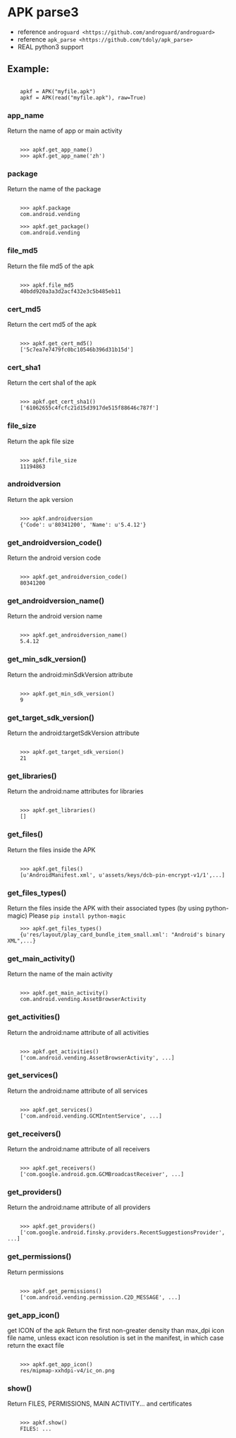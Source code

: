 APK parse3
=========

-  reference `androguard <https://github.com/androguard/androguard>`
-  reference `apk_parse <https://github.com/tdoly/apk_parse>`
-  REAL python3 support

## Example:

```

    apkf = APK("myfile.apk")
    apkf = APK(read("myfile.apk"), raw=True)
```

### app_name

Return the name of app or main activity


```

    >>> apkf.get_app_name()
    >>> apkf.get_app_name('zh')

```

### package

Return the name of the package

```

    >>> apkf.package
    com.android.vending

    >>> apkf.get_package()
    com.android.vending
```

### file_md5

Return the file md5 of the apk

```

    >>> apkf.file_md5
    40bdd920a3a3d2acf432e3c5b485eb11
```

### cert_md5

Return the cert md5 of the apk

```

    >>> apkf.get_cert_md5()
    ['5c7ea7e7479fc0bc10546b396d31b15d']
```

### cert_sha1

Return the cert sha1 of the apk

```

    >>> apkf.get_cert_sha1()
    ['61062655c4fcfc21d15d3917de515f88646c787f']
```

### file_size

Return the apk file size

```

    >>> apkf.file_size
    11194863
```

### androidversion

Return the apk version

```

    >>> apkf.androidversion
    {'Code': u'80341200', 'Name': u'5.4.12'}
```

### get_androidversion_code()

Return the android version code

```

    >>> apkf.get_androidversion_code()
    80341200
```

### get_androidversion_name()

Return the android version name

```

    >>> apkf.get_androidversion_name()
    5.4.12
```


### get_min_sdk_version()

Return the android:minSdkVersion attribute

```

    >>> apkf.get_min_sdk_version()
    9
```


### get_target_sdk_version()

Return the android:targetSdkVersion attribute

```

    >>> apkf.get_target_sdk_version()
    21
```

### get_libraries()

Return the android:name attributes for libraries

```

    >>> apkf.get_libraries()
    []
```

### get_files()

Return the files inside the APK

```

    >>> apkf.get_files()
    [u'AndroidManifest.xml', u'assets/keys/dcb-pin-encrypt-v1/1',...]
```

### get_files_types()

Return the files inside the APK with their associated types (by using python-magic)
Please `pip install python-magic`

```
    >>> apkf.get_files_types()
    {u'res/layout/play_card_bundle_item_small.xml': "Android's binary XML",...}
```


### get_main_activity()

Return the name of the main activity

```

    >>> apkf.get_main_activity()
    com.android.vending.AssetBrowserActivity
```

### get_activities()

Return the android:name attribute of all activities

```

    >>> apkf.get_activities()
    ['com.android.vending.AssetBrowserActivity', ...]
```

### get_services()

Return the android:name attribute of all services

```

    >>> apkf.get_services()
    ['com.android.vending.GCMIntentService', ...]
```

### get_receivers()

Return the android:name attribute of all receivers

```

    >>> apkf.get_receivers()
    ['com.google.android.gcm.GCMBroadcastReceiver', ...]
```


### get_providers()

Return the android:name attribute of all providers

```

    >>> apkf.get_providers()
    ['com.google.android.finsky.providers.RecentSuggestionsProvider', ...]
```

### get_permissions()

Return permissions

```

    >>> apkf.get_permissions()
    ['com.android.vending.permission.C2D_MESSAGE', ...]
```

### get_app_icon()

get ICON of the apk
Return the first non-greater density than max_dpi icon file name,
unless exact icon resolution is set in the manifest, in which case
return the exact file
```

    >>> apkf.get_app_icon()
    res/mipmap-xxhdpi-v4/ic_on.png
```

### show()

Return FILES, PERMISSIONS, MAIN ACTIVITY...
and certificates
```

    >>> apkf.show()
    FILES: ...
```
